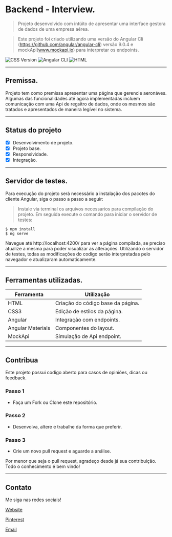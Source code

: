 # Backend - Interview.

> Projeto desenvolvido com intúito de apresentar uma interface gestora de dados de uma empresa aérea.

> Este projeto foi criado utilizando uma versão do Angular Cli (https://github.com/angular/angular-cli) versão 9.0.4 e mockApi(www.mockapi.io) para interpretar os endpoints.

![CSS Version](https://img.shields.io/badge/CSS-Vesion_3-BLUE.svg) 
![Angular CLI](https://img.shields.io/badge/Angular-9.0.4-RED.svg) 
![HTML](https://img.shields.io/badge/HTML-Vesion_5-ORANGE.svg)

---

## Premissa.

Projeto tem como premissa apresentar uma página que gerencie aeronáves. Algumas das funcionalidades até agora implementadas incluem comunicação com uma Api de regsitro de dados, onde os mesmos são tratados e apresentados de maneira legível no sistema.

---

## Status do projeto

- [x] Desenvolvimento de projeto.
- [x] Projeto base.
- [x] Responsividade.
- [x] Integração.

---

## Servidor de testes.

Para execução do projeto será necessário a instalação dos pacotes do cliente Angular, siga o passo a passo a seguir:

> Instale via terminal os arquivos necessarios para compilação do projeto. Em seguida execute o comando para iniciar o servidor de testes:
```shell
$ npm install
$ ng serve
```

Navegue até http://localhost:4200/ para ver a página compilada, se preciso atualize a mesma para poder visualizar as alterações.
Utilizando o servidor de testes, todas as modificações do codigo serão interpretadas pelo navegador e atualizaram automaticamente.

---

## Ferramentas utilizadas.

| Ferramenta    | Utilização                            |
|---------------|---------------------------------------|
| HTML              | Criação do código base da página. |
| CSS3              | Edição de estilos da página.      |
| Angular           | Integração com endpoints.         |
| Angular Materials | Componentes do layout.            |
| MockApi           | Simulação de Api endpoint.        |

---

## Contribua

Este projeto possui codigo aberto para casos de opiniões, dicas ou feedback.

### Passo 1

- Faça um Fork ou Clone este repositório.

### Passo 2

- Desenvolva, altere e trabalhe da forma que preferir.

### Passo 3

- Crie um novo pull request e aguarde a análise.

Por menor que seja o pull request, agradeço desde já sua contribuição. Todo o conhecimento é bem vindo!

---

## Contato

Me siga nas redes sociais! 

[Website](https://matheus-cunha.github.io/)

[Pinterest](https://br.pinterest.com/portifoliomatheuscunha/)

[Email](matheus.cunha.sjc@gmail.com)
